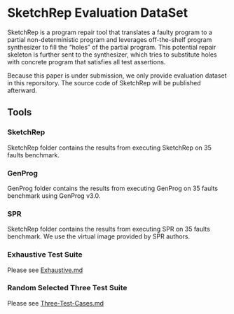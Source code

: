 # SketchRep Evaluation DataSet

SketchRep is a program repair tool  that translates a faulty program to a partial non-deterministic program and leverages off-the-shelf program synthesizer to fill the “holes” of the partial program. This potential repair skeleton is further sent to the synthesizer, which tries to substitute holes with concrete program that satisfies all test assertions.

Because this paper is under submission, we only provide evaluation dataset in this reporsitory. The source code of SketchRep will be published afterward. 

## Tools

### SketchRep

SketchRep folder contains the results from executing SketchRep on 35 faults benchmark.

### GenProg

GenProg folder contains the results from executing GenProg on 35 faults benchmark using GenProg v3.0.

### SPR

SketchRep folder contains the results from executing SPR on 35 faults benchmark. We use the virtual image provided by SPR authors.

### Exhaustive Test Suite

Please see [Exhaustive.md](https://github.com/lisahua/ATVA16_comparison/blob/master/ExhaustiveTuite.md)

### Random Selected Three Test Suite

Please see [Three-Test-Cases.md](https://github.com/lisahua/ATVA16_comparison/blob/master/ExhaustiveTuite.md)
